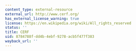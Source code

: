 ```yaml
---
content_type: external-resource
external_url: http://www.cerf.org/
has_external_license_warning: true
license: https://en.wikipedia.org/wiki/All_rights_reserved
status: ''
title: CERF
uid: 8784788f-dd4b-4ebf-9278-acb5f477f383
wayback_url: ''
---
```

